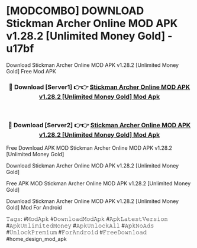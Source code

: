 # [MODCOMBO] DOWNLOAD Stickman Archer Online MOD APK v1.28.2 [Unlimited Money Gold] - u17bf
Download Stickman Archer Online MOD APK v1.28.2 [Unlimited Money Gold] Free Mod APK

<div align="center">
<h3>🔴 Download [Server1] 👉👉 <a href="https://apk-comot.site?title=Stickman_Archer_Online_MOD_APK_v1.28.2_[Unlimited_Money_Gold]">Stickman Archer Online MOD APK v1.28.2 [Unlimited Money Gold] Mod Apk</a></h3><br>

<h3>🔴 Download [Server2] 👉👉 <a href="https://apk-comot.site?title=Stickman_Archer_Online_MOD_APK_v1.28.2_[Unlimited_Money_Gold]">Stickman Archer Online MOD APK v1.28.2 [Unlimited Money Gold] Mod Apk</a></h3>
</div>


Free Download APK MOD Stickman Archer Online MOD APK v1.28.2 [Unlimited Money Gold]

Download Stickman Archer Online MOD APK v1.28.2 [Unlimited Money Gold] 

Free APK MOD Stickman Archer Online MOD APK v1.28.2 [Unlimited Money Gold] 

Download Stickman Archer Online MOD APK v1.28.2 [Unlimited Money Gold] Mod For Android

𝚃𝚊𝚐𝚜: #𝙼𝚘𝚍𝙰𝚙𝚔 #𝙳𝚘𝚠𝚗𝚕𝚘𝚊𝚍𝙼𝚘𝚍𝙰𝚙𝚔 #𝙰𝚙𝚔𝙻𝚊𝚝𝚎𝚜𝚝𝚅𝚎𝚛𝚜𝚒𝚘𝚗 #𝙰𝚙𝚔𝚄𝚗𝚕𝚒𝚖𝚒𝚝𝚎𝚍𝙼𝚘𝚗𝚎𝚢 #𝙰𝚙𝚔𝚄𝚗𝚕𝚘𝚌𝚔𝙰𝚕𝚕 #𝙰𝚙𝚔𝙽𝚘𝙰𝚍𝚜 #𝚄𝚗𝚕𝚘𝚌𝚔𝙿𝚛𝚎𝚖𝚒𝚞𝚖 #𝙵𝚘𝚛𝙰𝚗𝚍𝚛𝚘𝚒𝚍 #𝙵𝚛𝚎𝚎𝙳𝚘𝚠𝚗𝚕𝚘𝚊𝚍 #home_design_mod_apk